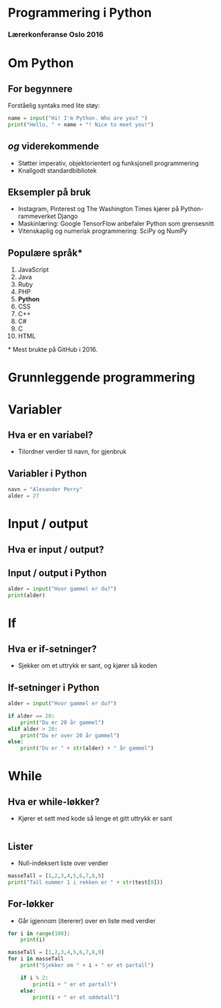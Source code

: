 # Programmering i Python

### Lærerkonferanse Oslo 2016

# Om Python

## For begynnere

Forståelig syntaks med lite støy:

```python
name = input("Hi! I'm Python. Who are you? ")
print("Hello, " + name + "! Nice to meet you!")
```

## *og* viderekommende

* Støtter imperativ, objektorientert og funksjonell programmering
* Knallgodt standardbibliotek

## Eksempler på bruk

* Instagram, Pinterest og The Washington Times kjører på Python-rammeverket Django
* Maskinlæring: Google TensorFlow anbefaler Python som grensesnitt
* Vitenskaplig og numerisk programmering: SciPy og NumPy

## Populære språk*

1. JavaScript
2. Java
3. Ruby
4. PHP
5. **Python**
6. CSS
7. C++
8. C#
9. C
10. HTML

\* Mest brukte på GitHub i 2016.

# Grunnleggende programmering

# Variabler

## Hva er en variabel?

* Tilordner verdier til navn, for gjenbruk

## Variabler i Python

```python
navn = "Alexander Perry"
alder = 27
```

# Input / output

## Hva er input / output?

## Input / output i Python

```python
alder = input("Hvor gammel er du?")
print(alder)
```

# If

## Hva er if-setninger?

* Sjekker om et uttrykk er sant, og kjører så koden


## If-setninger i Python
```python
alder = input("Hvor gammel er du?")

if alder == 20:
    print("Du er 20 år gammel")
elif alder > 20:
    print("Du er over 20 år gammel")
else:
    print("Du er " + str(alder) + " år gammel")
```

# While

## Hva er while-løkker?

* Kjører et sett med kode så lenge et gitt uttrykk er sant


```python

```

## Lister

* Null-indeksert liste over verdier

```python
masseTall = [1,2,3,4,5,6,7,8,9]
print("Tall nummer 1 i rekken er " + str(test[0]))
```

## For-løkker

* Går igjennom (itererer) over en liste med verdier

```python
for i in range(100):
    print(i)

masseTall = [1,2,3,4,5,6,7,8,9]
for i in masseTall
    print("Sjekker om " + i + " er et partall")

    if i % 2:
        print(i + " er et partall")
    else:
        print(i + " er et oddetall")
```
